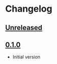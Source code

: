 # Changelog

## [Unreleased]

## [0.1.0]
- Initial version

[Unreleased]: https://github.com/Tsyklop/feature-slices-design-helper/v0.2.0...HEAD
[0.1.0]: https://github.com/Tsyklop/feature-slices-design-helper/commits
